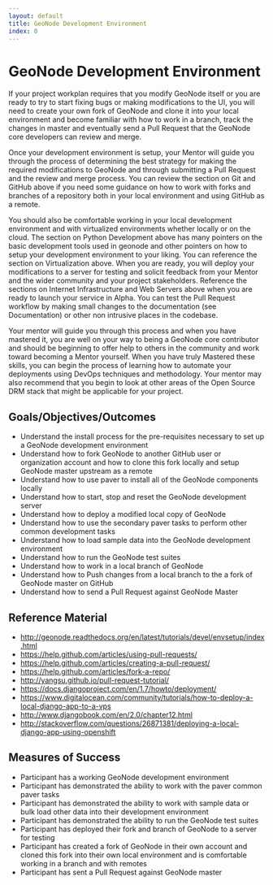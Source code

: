 ```yaml
---
layout: default
title: GeoNode Development Environment 
index: 0
---
```


GeoNode Development Environment
===============================

If your project workplan requires that you modify GeoNode itself or you are ready to try to start fixing bugs or making modifications to the UI, you will need to create your own fork of GeoNode and clone it into your local environment and become familiar with how to work in a branch, track the changes in master and eventually send a Pull Request that the GeoNode core developers can review and merge.

Once your development environment is setup, your Mentor will guide you through the process of determining the best strategy for making the required modifications to GeoNode and through submitting a Pull Request and the review and merge process. You can review the section on Git and GitHub above if you need some guidance on how to work with forks and branches of a repository both in your local environment and using GitHub as a remote. 

You should also be comfortable working in your local development environment and with virtualized environments whether locally or on the cloud. The section on Python Development above has many pointers on the basic development tools used in geonode and other pointers on how to setup your development environment to your liking. You can reference the section on Virtualization above. When you are ready, you will deploy your modifications to a server for testing and solicit feedback from your Mentor and the wider community and your project stakeholders. Reference the sections on Internet Infrastructure and Web Servers above when you are ready to launch your service in Alpha. You can test the Pull Request workflow by making small changes to the documentation (see Documentation) or other non intrusive places in the codebase. 

Your mentor will guide you through this process and when you have mastered it, you are well on your way to being a GeoNode core contributor and should be beginning to offer help to others in the community and work toward becoming a Mentor yourself. When you have truly Mastered these skills, you can begin the process of learning how to automate your deployments using DevOps techniques and methodology. Your mentor may also recommend that you begin to look at other areas of the Open Source DRM stack that might be applicable for your project. 

Goals/Objectives/Outcomes
-------------------------

* Understand the install process for the pre-requisites necessary to set up a GeoNode development environment
* Understand how to fork GeoNode to another GitHub user or organization account and how to clone this fork locally and setup GeoNode master upstream as a remote
* Understand how to use paver to install all of the GeoNode components locally
* Understand how to start, stop and reset the GeoNode development server
* Understand how to deploy a modified local copy of GeoNode
* Understand how to use the secondary paver tasks to perform other common development tasks
* Understand how to load sample data into the GeoNode development environment
* Understand how to run the GeoNode test suites
* Understand how to work in a local branch of GeoNode
* Understand how to Push changes from a local branch to the a fork of GeoNode master on GitHub
* Understand how to send a Pull Request against GeoNode Master

Reference Material
------------------

* http://geonode.readthedocs.org/en/latest/tutorials/devel/envsetup/index.html
* https://help.github.com/articles/using-pull-requests/
* https://help.github.com/articles/creating-a-pull-request/
* https://help.github.com/articles/fork-a-repo/
* http://yangsu.github.io/pull-request-tutorial/
* https://docs.djangoproject.com/en/1.7/howto/deployment/
* https://www.digitalocean.com/community/tutorials/how-to-deploy-a-local-django-app-to-a-vps
* http://www.djangobook.com/en/2.0/chapter12.html
* http://stackoverflow.com/questions/26871381/deploying-a-local-django-app-using-openshift

Measures of Success
-------------------

* Participant has a working GeoNode development environment
* Participant has demonstrated the ability to work with the paver common paver tasks
* Participant has demonstrated the ability to work with sample data or bulk load other data into their development environment
* Participant has demonstrated the ability to run the GeoNode test suites
* Participant has deployed their fork and branch of GeoNode to a server for testing
* Participant has created a fork of GeoNode in their own account and cloned this fork into their own local environment and is comfortable working in a branch and with remotes
* Participant has sent a Pull Request against GeoNode master
